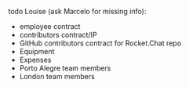 
todo Louise (ask Marcelo for missing info):
  - employee contract
  - contributors contract/IP
  - GitHub contributors contract for Rocket.Chat repo
  - Equipment
  - Expenses
  - Porto Alegre team members
  - London team members
